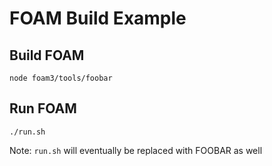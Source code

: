 # FOAM Build Example

## Build FOAM

```
node foam3/tools/foobar
```

## Run FOAM

```
./run.sh
```

Note: `run.sh` will eventually be replaced with FOOBAR as well

